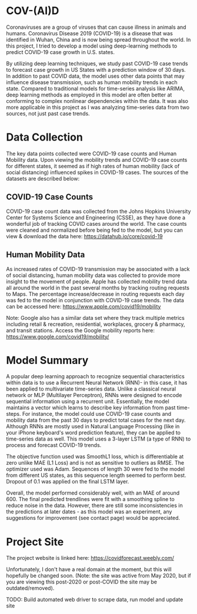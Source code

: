 # COV-(AI)D

Coronaviruses are a group of viruses that can cause illness in animals and humans. Coronavirus Disease 2019 (COVID-19) is a disease that was identified in Wuhan, China and is now being spread throughout the world. In this project, I tried to develop a model using deep-learning methods to predict COVID-19 case growth in U.S. states.

By utilizing deep learning techniques, we study past COVID-19 case trends to forecast case growth in US States with a prediction window of 30 days. In addition to past COVID data, the model uses other data points that may influence disease transmission, such as human mobility trends in each state. Compared to traditional models for time-series analysis like ARIMA, deep learning methods as employed in this model are often better at conforming to complex nonlinear dependencies within the data. It was also more applicable in this project as I was analyzing time-series data from two sources, not just past case trends.

# Data Collection

The key data points collected were COVID-19 case counts and Human Mobility data. Upon viewing the mobility trends and COVID-19 case counts for different states, it seemed as if high rates of human mobility (lack of social distancing) influenced spikes in COVID-19 cases. The sources of the datasets are described below:

## COVID-19 Case Counts
COVID-19 case count data was collected from the  Johns Hopkins University Center for Systems Science and Engineering (CSSE), as they have done a wonderful job of tracking COVID cases around the world. The case counts were cleaned and normalized before being fed to the model, but you can view & download the data here:
https://datahub.io/core/covid-19

## Human Mobility Data
As increased rates of COVID-19 transmission may be associated with a lack of social distancing, human mobility data was collected to provide more insight to the movement of people. Apple has collected mobility trend data all around the world in the past several months by tracking routing requests to Maps. The percentage increase/decrease in routing requests each day was fed to the model in conjunction with COVID-19 case trends. The data can be accessed here:
https://www.apple.com/covid19/mobility

Note: Google also has a similar data set where they track multiple metrics including retail & recreation, residential, workplaces, grocery & pharmacy, and transit stations. Access the Google mobility reports here:
https://www.google.com/covid19/mobility/

# Model Summary

A popular deep learning approach to recognize sequential characteristics within data is to use a Recurrent Neural Network (RNN)- in this case, it has been applied to multivariate time-series data. Unlike a classical neural network or MLP (Multilayer Perceptron), RNNs were designed to encode sequential information using a recurrent unit. Essentially, the model maintains a vector which learns to describe key information from past time-steps. For instance, the model could use COVID-19 case counts and mobility data from the past 30 days to predict total cases for the next day. Although RNNs are mostly used in Natural Language Processing (like in your iPhone keyboard's word prediction feature), they can be applied to time-series data as well. This model uses a 3-layer LSTM (a type of RNN) to process and forecast COVID-19 trends.

The objective function used was SmoothL1 loss, which is differentiable at zero unlike MAE (L1 Loss) and is not as sensitive to outliers as RMSE. The optimizer used was Adam. Sequences of length 30 were fed to the model from different US states, as this sequence length seemed to perform best. Dropout of 0.1 was applied on the final LSTM layer.

Overall, the model performed considerably well, with an MAE of around 600. The final predicted trendlines were fit with a smoothing spline to reduce noise in the data. However, there are still some inconsistencies in the predictions at later dates - as this model was an experiment, any suggestions for improvement (see contact page) would be appreciated.

# Project Site

The project website is linked here: https://covidforecast.weebly.com/

Unfortunately, I don't have a real domain at the moment, but this will hopefully be changed soon. (Note: the site was active from May 2020, but if you are viewing this post-2020 or post-COVID the site may be outdated/removed).

TODO: Build automated web driver to scrape data, run model and update site
